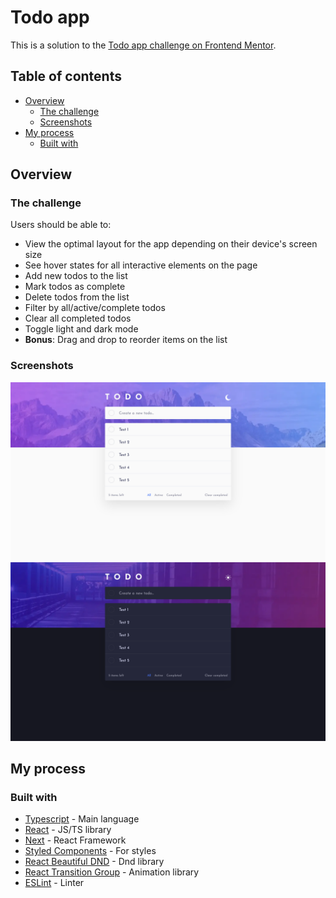 # Todo app

This is a solution to the [Todo app challenge on Frontend Mentor](https://www.frontendmentor.io/challenges/todo-app-Su1_KokOW).

## Table of contents

- [Overview](#overview)
    - [The challenge](#the-challenge)
    - [Screenshots](#screenshots)
- [My process](#my-process)
    - [Built with](#built-with)

## Overview

### The challenge

Users should be able to:

- View the optimal layout for the app depending on their device's screen size
- See hover states for all interactive elements on the page
- Add new todos to the list
- Mark todos as complete
- Delete todos from the list
- Filter by all/active/complete todos
- Clear all completed todos
- Toggle light and dark mode
- **Bonus**: Drag and drop to reorder items on the list

### Screenshots

![](./desc/screenshot-1.png)
![](./desc/screenshot-2.png)

## My process

### Built with

- [Typescript](https://www.typescriptlang.org/) - Main language
- [React](https://reactjs.org/) - JS/TS library
- [Next](https://nextjs.org/) - React Framework
- [Styled Components](https://styled-components.com/) - For styles
- [React Beautiful DND](https://github.com/atlassian/react-beautiful-dnd) - Dnd library
- [React Transition Group](https://github.com/reactjs/react-transition-group) - Animation library
- [ESLint](https://eslint.org/) - Linter
